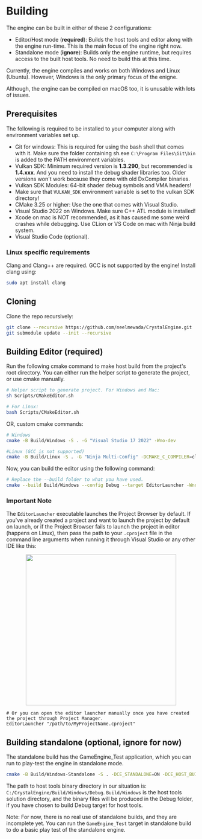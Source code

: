 # Building

The engine can be built in either of these 2 configurations:
* Editor/Host mode (**required**): Builds the host tools and editor along with the engine run-time. This is the main focus of the engine right now.
* Standalone mode (**ignore**): Builds only the engine runtime, but requires access to the built host tools. No need to build this at this time.

Currently, the engine compiles and works on both Windows and Linux (Ubuntu). However, Windows is the only primary focus of the enigne.

Although, the engine can be compiled on macOS too, it is unusable with lots of issues.

## Prerequisites

The following is required to be installed to your computer along with environment variables set up.

- Git for windows: This is required for using the bash shell that comes with it. Make sure the folder containing sh.exe `C:\Program Files\Git\bin` is added to the PATH environment variables.
- Vulkan SDK: Minimum required version is **1.3.290**, but recommended is **1.4.xxx**. And you need to install the debug shader libraries too. Older versions won't work because they come with old DxCompiler binaries.
- Vulkan SDK Modules: 64-bit shader debug symbols and VMA headers!
- Make sure that `VULKAN_SDK` environment variable is set to the vulkan SDK directory!
- CMake 3.25 or higher: Use the one that comes with Visual Studio.
- Visual Studio 2022 on Windows. Make sure C++ ATL module is installed!
- Xcode on mac is NOT recommended, as it has caused me some weird crashes while debugging. Use CLion or VS Code on mac with Ninja build system.
- Visual Studio Code (optional).

### Linux specific requirements

Clang and Clang++ are required. GCC is not supported by the engine! Install clang using:

```sh
sudo apt install clang
```
## Cloning

Clone the repo recursively:

```sh
git clone --recursive https://github.com/neelmewada/CrystalEngine.git
git submodule update --init --recursive
```

## Building Editor (required)

Run the following cmake command to make host build from the project's root directory. You can either run the helper script to generate the project, or use cmake manually.

```sh
# Helper script to generate project. For Windows and Mac: 
sh Scripts/CMakeEditor.sh

# For Linux:
bash Scripts/CMakeEditor.sh
```

OR, custom cmake commands:

```sh
# Windows
cmake -B Build/Windows -S . -G "Visual Studio 17 2022" -Wno-dev

#Linux (GCC is not supported)
cmake -B Build/Linux -S . -G "Ninja Multi-Config" -DCMAKE_C_COMPILER=clang -DCMAKE_CXX_COMPILER=clang++ -Wno-dev
```

Now, you can build the editor using the following command:

```sh
# Replace the --build folder to what you have used.
cmake --build Build/Windows --config Debug --target EditorLauncher -Wno-dev
```

### Important Note

The `EditorLauncher` executable launches the Project Browser by default. If you've already created a project and want to launch the project by default on launch, or if the Project Browser fails to launch the project in editor (happens on Linux), then pass the path to your `.cproject` file in the command line arguments when running it through Visual Studio or any other IDE like this:

<p align="center">
    <img src="./Images/EditorLauncherProjectPath.png" width=400>
</p>

```shell
# Or you can open the editor launcher manually once you have created the project through Project Manager.
EditorLauncher "/path/to/MyProjectName.cproject"
```

## Building standalone (optional, ignore for now)

The standalone build has the GameEngine_Test application, which you can run to play-test the engine in standalone mode.

```sh
cmake -B Build/Windows-Standalone -S . -DCE_STANDALONE=ON -DCE_HOST_BUILD_DIR="<Path To host tools binary dir>" -DCMAKE_SYSTEM_NAME=Windows -Wno-Dev
```

The path to host tools binary directory in our situation is:
`C:/CrystalEngine/Build/Windows/Debug`. `Build/Windows` is the host tools solution directory, and the binary files will be produced in the Debug folder, if you have chosen to build Debug target for host tools.

Note: For now, there is no real use of standalone builds, and they are incomplete yet. You can run the `GameEngine_Test` target in standalone build to do a basic play test of the standalone engine.


